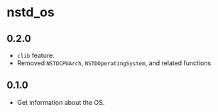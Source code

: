 # nstd_os
## 0.2.0
- `clib` feature.
- Removed `NSTDCPUArch`, `NSTDOperatingSystem`, and related functions
## 0.1.0
- Get information about the OS.
